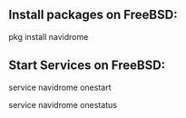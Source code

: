 Install packages on FreeBSD:
---------------------------
pkg install navidrome  


Start Services on FreeBSD:
-------------------------
service navidrome onestart  

service navidrome onestatus  


